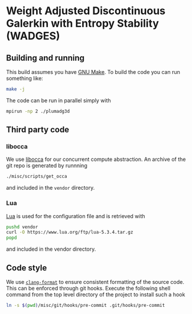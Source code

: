 # Weight Adjusted Discontinuous Galerkin with Entropy Stability (WADGES)

## Building and running
This build assumes you have [GNU Make](https://www.gnu.org/software/make/).
To build the code you can run something like:
```sh
make -j
```
The code can be run in parallel simply with
```sh
mpirun -np 2 ./plumadg3d
```

## Third party code
### libocca
We use [libocca](http://libocca.org) for our concurrent compute abstraction.
An archive of the git repo is generated by runnning
```sh
./misc/scripts/get_occa
```
and included in the `vendor` directory.

### Lua
[Lua](http://lua.org) is used for the configuration file and is retrieved with
```sh
pushd vendor
curl -O https://www.lua.org/ftp/lua-5.3.4.tar.gz
popd
```
and included in the vendor directory.

## Code style
We use [`clang-format`](http://clang.llvm.org/docs/ClangFormat.html) to ensure
consistent formatting of the source code.  This can be enforced through git
hooks.  Execute the following shell command from the top level directory of the
project to install such a hook
```sh
ln -s $(pwd)/misc/git/hooks/pre-commit .git/hooks/pre-commit
```
